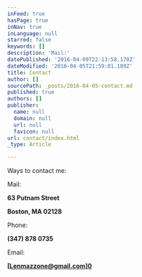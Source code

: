 ```yaml
---
inFeed: true
hasPage: true
inNav: true
inLanguage: null
starred: false
keywords: []
description: 'Mail:'
datePublished: '2016-04-09T22:13:58.178Z'
dateModified: '2016-04-05T21:59:01.189Z'
title: Contact
author: []
sourcePath: _posts/2016-04-05-contact.md
published: true
authors: []
publisher:
  name: null
  domain: null
  url: null
  favicon: null
url: contact/index.html
_type: Article

---
```

Ways to contact me:

Mail:

**63 Putnam Street**

**Boston, MA 02128**

Phone: 

**(347) 878 0735**

Email:

**[[Lenmazzone@gmail.com][1]][0]**

[0]: href
[1]: mailto:lenmazzone@gmail.com